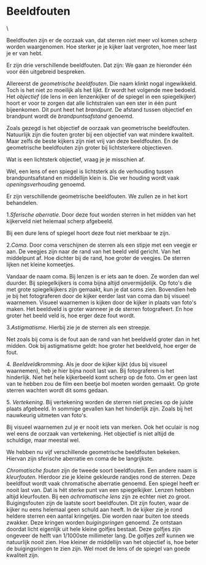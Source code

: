 # Beeldfouten

\

Beeldfouten zijn er de oorzaak van, dat sterren niet meer vol komen
scherp worden waargenomen. Hoe sterker je je kijker laat vergroten, hoe
meer last je er van hebt.

Er zijn drie verschillende beeldfouten. Dat zijn: We gaan ze hieronder
één voor één uitgebreid bespreken.

Allereerst de *geometrische beeldfouten*. Die naam klinkt nogal
ingewikkeld. Toch is het niet zo moeilijk als het lijkt. Er wordt het
volgende mee bedoeld. Het *objectief* (de lens in een lenzenkijker of de
spiegel in een spiegelkijker) hoort er voor te zorgen dat alle
lichtstralen van een ster in één punt bijeenkomen. Dit punt heet het
*brandpunt*. De afstand tussen objectief en brandpunt wordt de
*brandpuntsafstand* genoemd.

Zoals gezegd is het objectief de oorzaak van geometrische beeldfouten.
Natuurlijk zijn die fouten groter bij een objectief van wat mindere
kwaliteit. Maar zelfs de beste kijkers zijn niet vrij van deze
beeldfouten. En de geometrische beeldfouten zijn groter bij
lichtsterkere objectieven.

Wat is een lichtsterk objectief, vraag je je misschien af.

Wel, een lens of een spiegel is lichtsterk als de verhouding tussen
brandpuntsafstand en middellijn klein is. Die ver houding wordt vaak
*openingsverhouding* genoemd.

Er zijn verschillende geometrische beeldfouten. We zullen ze in het kort
behandelen.

1.*Sferische aberratie*. Door deze fout worden sterren in het midden van
het kijkerveld niet helemaal scherp afgebeeld.

Bij een dure lens of spiegel hoort deze fout niet merkbaar te zijn.

2.*Coma*. Door coma verschijnen de sterren als een stipje met een veegje
er aan. De veegjes zijn naar de rand van het beeld veld gericht. Van het
middelpunt af. Hoe dichter bij de rand, hoe groter de veegjes. De
sterren lijken net kleine komeetjes.

Vandaar de naam coma. Bij lenzen is er iets aan te doen. Ze worden dan
wel duurder. Bij spiegelkijkers is coma bijna altijd onvermijdelijk. Op
foto\'s die met grote spiegelkijkers zijn gemaakt, kun je dat soms zien.
Bovendien heb je bij het fotograferen door de kijker eerder last van
coma dan bij visueel waarnemen. Visueel waarnemen is kijken door de
kijker in plaats van foto\'s maken. Het beeldveld is groter wanneer je
de sterren fotografeert. En hoe groter het beeld veld is, hoe erger deze
fout wordt.

3.*Astigmatisme*. Hierbij zie je de sterren als een streepje.

Net zoals bij coma is de fout aan de rand van het beeldveld groter dan
in het midden. Ook bij astigmatisme geldt: hoe groter het beeldveld, hoe
erger de fout.

4\. *Beeldveldkromming*. Als je door de kijker kijkt (dus bij visueel
waarnemen), heb je hier bijna nooit last van. Bij fotograferen is het
hinderlijk. Niet het hele kijkerbeeld komt scherp op de foto. Om er geen
last van te hebben zou de film een beetje bol moeten worden gemaakt. Op
grote sterren wachten wordt dit soms gedaan.

5\. *Vertekening*. Bij vertekening worden de sterren niet precies op de
juiste plaats afgebeeld. In sommige gevallen kan het hinderlijk zijn.
Zoals bij het nauwkeurig uitmeten van foto\'s.

Bij visueel waarnemen zul je er nooit iets van merken. Ook het oculair
is nog wel eens de oorzaak van vertekening. Het objectief is niet altijd
de schuldige, maar meestal wel.

We hebben nu vijf verschillende geometrische beeldfouten bekeken.
Hiervan zijn sferische aberratie en coma de be langrijkste.

*Chromatische fouten* zijn de tweede soort beeldfouten. Een andere naam
is *kleurfouten*. Hierdoor zie je kleine gekleurde randjes rond de
sterren. Deze beeldfout wordt vaak chromatische aberratie genoemd. Een
spiegel heeft er nooit last van. Dat is hét sterke punt van een
spiegelkijker. Lenzen hebben altijd kleurfouten. Bij een *achromatische
lens* zijn ze echter niet zo groot.\
Buigingsfouten zijn de laatste soort beeldfouten. Dit zijn fouten, waar
de kijker nu eens helemaal geen schuld aan heeft. In de kijker zie je
rond heldere sterren een aantal kringetjes. Die worden naar buiten toe
steeds zwakker. Deze kringen worden *buigingsringen* genoemd. Ze
ontstaan doordat licht eigenlijk uit hele kleine golfjes bestaat. Deze
golfjes zijn ongeveer de helft van 1/1000ste millimeter lang. De golfjes
zelf kunnen we natuurlijk nooit zien. Hoe kleiner de middellijn van het
objectief is, hoe beter de buigingsringen te zien zijn. Wel moet de lens
of de spiegel van goede kwaliteit zijn.
